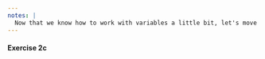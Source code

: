 ```yaml
---
notes: |
  Now that we know how to work with variables a little bit, let's move on to exercise 2c (on step 2 of the training buddy)
---
```


#### Exercise 2c
